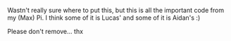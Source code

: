 Wastn't really sure where to put this, but this is all the important code from my (Max) Pi. I think some of it is Lucas' and some of it is Aidan's :)

Please don't remove...
thx
